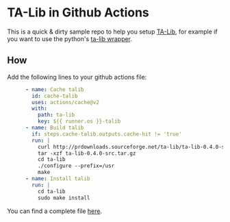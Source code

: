 # TA-Lib in Github Actions

This is a quick & dirty sample repo to help you setup [TA-Lib](https://ta-lib.org/), for example if you want to use the python's [ta-lib wrapper](https://mrjbq7.github.io/ta-lib/).

## How
Add the following lines to your github actions file:
```yaml
      - name: Cache talib
        id: cache-talib
        uses: actions/cache@v2
        with:
          path: ta-lib
          key: ${{ runner.os }}-talib
      - name: Build talib
        if: steps.cache-talib.outputs.cache-hit != 'true'
        run: |
          curl http://prdownloads.sourceforge.net/ta-lib/ta-lib-0.4.0-src.tar.gz -L -o ta-lib-0.4.0-src.tar.gz
          tar -xzf ta-lib-0.4.0-src.tar.gz
          cd ta-lib
          ./configure --prefix=/usr
          make
      - name: Install talib
        run: |
          cd ta-lib
          sudo make install
```

You can find a complete file [here](https://github.com/fclairamb/gha-talib-sample/blob/main/.github/workflows/tests.yaml).
